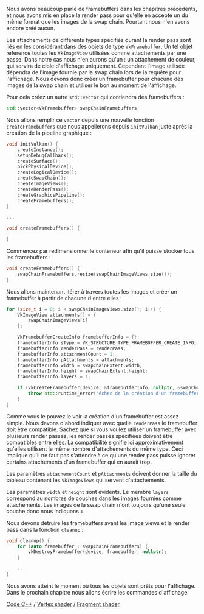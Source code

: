 Nous avons beaucoup parlé de framebuffers dans les chapitres précédents, et nous avons mis en place la render pass
pour qu'elle en accepte un du même format que les images de la swap chain. Pourtant nous n'en avons encore créé aucun.

Les attachements de différents types spécifiés durant la render pass sont liés en les considérant dans des objets de
type `VkFramebuffer`. Un tel objet référence toutes les `VkImageView` utilisées comme attachements par une passe.
Dans notre cas nous n'en aurons qu'un : un attachement de couleur, qui servira de cible d'affichage uniquement.
Cependant l'image utilisée dépendra de l'image fournie par la swap chain lors de la requête pour l'affichage. Nous
devons donc créer un framebuffer pour chacune des images de la swap chain et utiliser le bon au moment de l'affichage.

Pour cela créez un autre `std::vector` qui contiendra des framebuffers :

```c++
std::vector<VkFramebuffer> swapChainFramebuffers;
```

Nous allons remplir ce `vector` depuis une nouvelle fonction `createFramebuffers` que nous appellerons depuis
`initVulkan` juste après la création de la pipeline graphique :

```c++
void initVulkan() {
    createInstance();
    setupDebugCallback();
    createSurface();
    pickPhysicalDevice();
    createLogicalDevice();
    createSwapChain();
    createImageViews();
    createRenderPass();
    createGraphicsPipeline();
    createFramebuffers();
}

...

void createFramebuffers() {

}
```

Commencez par redimensionner le conteneur afin qu'il puisse stocker tous les framebuffers :

```c++
void createFramebuffers() {
    swapChainFramebuffers.resize(swapChainImageViews.size());
}
```

Nous allons maintenant itérer à travers toutes les images et créer un framebuffer à partir de chacune d'entre elles :

```c++
for (size_t i = 0; i < swapChainImageViews.size(); i++) {
    VkImageView attachments[] = {
        swapChainImageViews[i]
    };

    VkFramebufferCreateInfo framebufferInfo = {};
    framebufferInfo.sType = VK_STRUCTURE_TYPE_FRAMEBUFFER_CREATE_INFO;
    framebufferInfo.renderPass = renderPass;
    framebufferInfo.attachmentCount = 1;
    framebufferInfo.pAttachments = attachments;
    framebufferInfo.width = swapChainExtent.width;
    framebufferInfo.height = swapChainExtent.height;
    framebufferInfo.layers = 1;

    if (vkCreateFramebuffer(device, &framebufferInfo, nullptr, &swapChainFramebuffers[i]) != VK_SUCCESS) {
        throw std::runtime_error("échec de la création d'un framebuffer!");
    }
}
```

Comme vous le pouvez le voir la création d'un framebuffer est assez simple. Nous devons d'abord indiquer avec quelle
`renderPass` le framebuffer doit être compatible. Sachez que si vous voulez utiliser un framebuffer avec plusieurs
render passes, les render passes spécifiées doivent être compatibles entre elles. La compatibilité signifie ici
approximativement qu'elles utilisent le même nombre d'attachements du même type. Ceci implique qu'il ne faut pas
s'attendre à ce qu'une render pass puisse ignorer certains attachements d'un framebuffer qui en aurait trop.

Les paramètres `attachementCount` et `pAttachments` doivent donner la taille du tableau contenant les `VkImageViews`
qui servent d'attachements.

Les paramètres `width` et `height` sont évidents. Le membre `layers` correspond au nombres de couches dans les images
fournies comme attachements. Les images de la swap chain n'ont toujours qu'une seule couche donc nous indiquons `1`.

Nous devons détruire les framebuffers avant les image views et la render pass dans la fonction `cleanup` :

```c++
void cleanup() {
    for (auto framebuffer : swapChainFramebuffers) {
        vkDestroyFramebuffer(device, framebuffer, nullptr);
    }

    ...
}
```

Nous avons atteint le moment où tous les objets sont prêts pour l'affichage. Dans le prochain chapitre nous allons
écrire les commandes d'affichage.

[Code C++](/code/13_framebuffers.cpp) /
[Vertex shader](/code/09_shader_base.vert) /
[Fragment shader](/code/09_shader_base.frag)
